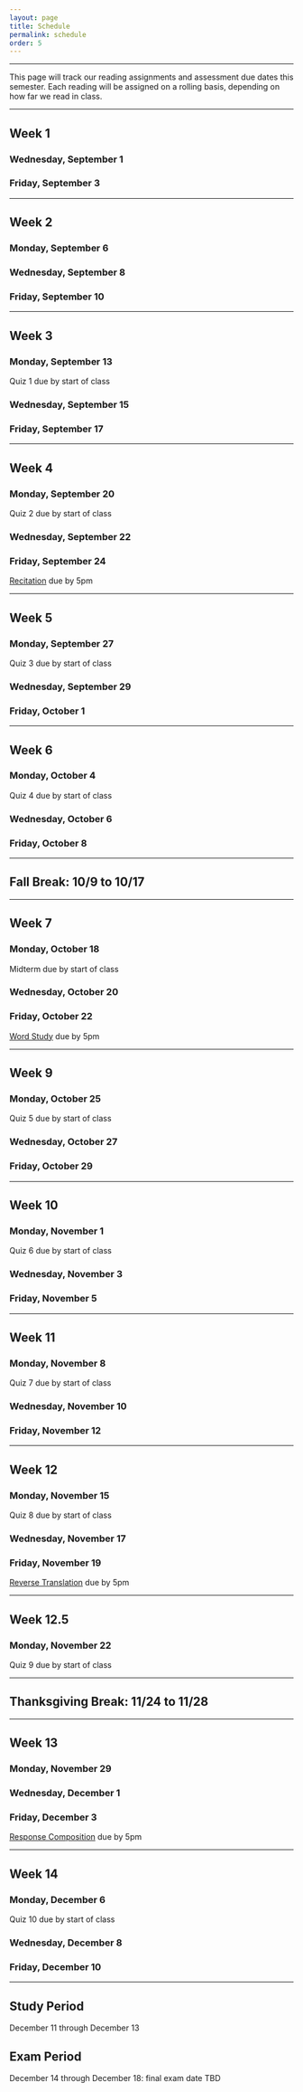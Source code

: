 ```yaml
---
layout: page
title: Schedule
permalink: schedule
order: 5
---
```


***

This page will track our reading assignments and assessment due dates this semester. Each reading will be assigned on a rolling basis, depending on how far we read in class.

***

## Week 1

### Wednesday, September 1


### Friday, September 3

***

## Week 2

### Monday, September 6


### Wednesday, September 8


### Friday, September 10

***

## Week 3

### Monday, September 13
Quiz 1 due by start of class

### Wednesday, September 15


### Friday, September 17

***

## Week 4

### Monday, September 20
Quiz 2 due by start of class

### Wednesday, September 22


### Friday, September 24
[Recitation](projects#recitation) due by 5pm

***

## Week 5

### Monday, September 27
Quiz 3 due by start of class

### Wednesday, September 29


### Friday, October 1


***

## Week 6

### Monday, October 4
Quiz 4 due by start of class

### Wednesday, October 6


### Friday, October 8


***

## Fall Break: 10/9 to 10/17

***

## Week 7

### Monday, October 18
Midterm due by start of class

### Wednesday, October 20


### Friday, October 22
[Word Study](word-study) due by 5pm


***

## Week 9

### Monday, October 25
Quiz 5 due by start of class

### Wednesday, October 27


### Friday, October 29


***

## Week 10

### Monday, November 1
Quiz 6 due by start of class

### Wednesday, November 3


### Friday, November 5


***

## Week 11

### Monday, November 8
Quiz 7 due by start of class

### Wednesday, November 10


### Friday, November 12


***

## Week 12

### Monday, November 15
Quiz 8 due by start of class

### Wednesday, November 17


### Friday, November 19
[Reverse Translation](reverse-translation) due by 5pm

***

## Week 12.5

### Monday, November 22
Quiz 9 due by start of class

***

## Thanksgiving Break: 11/24 to 11/28

***

## Week 13

### Monday, November 29


### Wednesday, December 1


### Friday, December 3
[Response Composition](response-composition) due by 5pm

***

## Week 14

### Monday, December 6
Quiz 10 due by start of class

### Wednesday, December 8


### Friday, December 10


***

## Study Period
December 11 through December 13

## Exam Period
December 14 through December 18: final exam date TBD  
